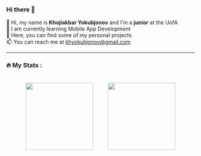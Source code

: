 ### Hi there 👋

👋 Hi, my name is **Khojiakbar Yokubjonov** and I'm a **junior** at the UofA \
🧠 I am currently learning Mobile App Development \
🌱 Here, you can find some of my personal projects \
📫 You can reach me at khyokubjonov@gmail.com

---
### :fire: My Stats :
<div style="display: flex; justify-content: center; align-items: center;">
    <img height="180px" style="margin:20px;" src="http://github-readme-streak-stats.herokuapp.com?user=KhojiakbarYokubjonov&theme=dark&background=000000" />
    <img height="180px"  style="margin: 20px;" src="https://github-readme-stats.vercel.app/api/top-langs/?username=KhojiakbarYokubjonov&layout=compact&theme=dark&background=000000" />
</div>


